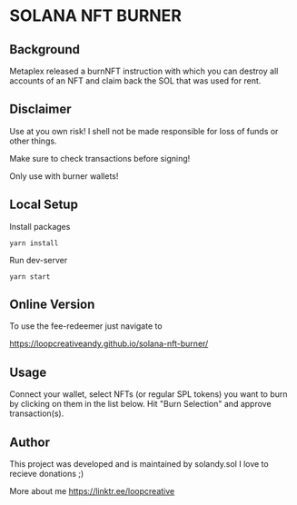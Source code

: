 # SOLANA NFT BURNER

## Background
Metaplex released a burnNFT instruction with which you can destroy all accounts of an NFT and claim back the SOL that was used for rent. 

## Disclaimer

Use at you own risk!
I shell not be made responsible for loss of funds or other things.

Make sure to check transactions before signing!

Only use with burner wallets!

## Local Setup

Install packages
```
yarn install 
```

Run dev-server
```
yarn start 
```

## Online Version

To use the fee-redeemer just navigate to 

https://loopcreativeandy.github.io/solana-nft-burner/

## Usage

Connect your wallet, select NFTs (or regular SPL tokens) you want to burn by clicking on them in the list below. Hit "Burn Selection" and approve transaction(s).

## Author

This project was developed and is maintained by solandy.sol
I love to recieve donations ;)

More about me
https://linktr.ee/loopcreative
